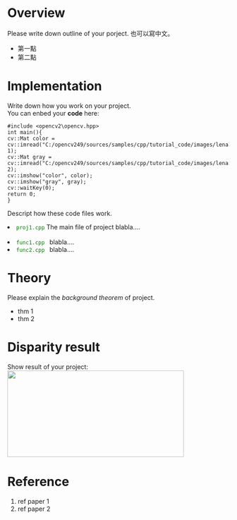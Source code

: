 # Overview
Please write down outline of your porject.
也可以寫中文。
* 第一點
* 第二點

# Implementation
Write down how you work on your project.<br/>
You can enbed your **code** here:<br/>
```
#include <opencv2\opencv.hpp>
int main(){
cv::Mat color = cv::imread("C:/opencv249/sources/samples/cpp/tutorial_code/images/lena.png", 1);
cv::Mat gray = cv::imread("C:/opencv249/sources/samples/cpp/tutorial_code/images/lena.png", 2);
cv::imshow("color", color);
cv::imshow("gray", gray);
cv::waitKey(0);
return 0;
}
```
Descript how these code files work.
<li><code><font color="green">proj1.cpp</font></code> The main file of project blabla....</li>	<br/>
<li><code><font color="green">func1.cpp</font> </code> blabla....<br/> 
<li><code><font color="green">func2.cpp</font> </code> blabla....<br/> 

# Theory
Please explain the *background theorem* of project.<br/>
* thm 1
* thm 2

# Disparity result
Show result of your project:<br/>
<img src="minions.png" width="400" height="196" >

# Reference
1.  ref paper 1<br/>
2.  ref paper 2<br/>
